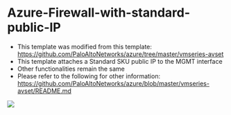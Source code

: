 # Azure-Firewall-with-standard-public-IP


- This template was modified from this template: https://github.com/PaloAltoNetworks/azure/tree/master/vmseries-avset
- This template attaches a Standard SKU public IP to the MGMT interface
- Other functionalities remain the same
- Please refer to the following for other information: https://github.com/PaloAltoNetworks/azure/blob/master/vmseries-avset/README.md
 

[<img src="http://azuredeploy.net/deploybutton.png"/>](https://portal.azure.com/#create/Microsoft.Template/uri/https%3A%2F%2Fraw.githubusercontent.com%2Fykbtest%2Fmaster%2Fvmseries-avset-with-standard-publicIP%2FAzureDeploy.json)


